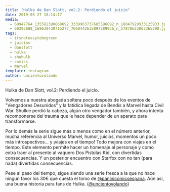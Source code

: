 ```yaml
---
title: "Hulka de Dan Slott, vol.2: Perdiendo el juicio"
date: 2019-05-27 18:14:17
media: 
  - 60947764_135582390868692_3339963737685586892_n_18047929933125933.jpg
  - 60393688_169630430715277_7660442635897289936_n_17878623862365290.jpg
tags: 
  - itsnoteasytobegreen
  - juicios
  - danslott
  - hulka
  - shehulk
  - comics
  - marvel
template: instagram
author: uncientovolando
---
```


Hulka de Dan Slott, vol.2: Perdiendo el juicio.

Volvemos a nuestra abogada soltera poco después de los eventos de "Vengadores Desunidos" y la fatídica llegada de Bendis a Marvel hasta Civil War. Shulkie perdió la cabeza, algún otro vengador también, y ahora intenta recomponerse del trauma que le hace depender de un aparato para transformarse.

Por lo demás la serie sigue más o menos como en el número anterior, mucha referencia al Universo Marvel, humor, juicios, momentos un poco más introspectivos... y ¡viajes en el tiempo! Todo mejora con viajes en el tiempo. 
Este elemento permite hacer un homenaje al personaje y como extra traer al presente al vaquero Dos Pistolas Kid, con divertidas consecuencias. Y un posterior encuentro con Starfox con no tan (para nada) divertidas consecuencias.

Pese al paso del tiempo, sigue siendo una serie fresca a la que no hace ningun favor los 30€ que cuesta el tomo de [@paninicomicsespana](https://instagram.com/paninicomicsespana). Aún así, una buena historia para fans de Hulka. ([@uncientovolando](https://instagram.com/uncientovolando))
